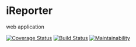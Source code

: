 # iReporter
web application  

[![Coverage Status](https://coveralls.io/repos/github/waihigakanini/iReporter/badge.svg?branch=ft-edit-redflag-%23162297465)](https://coveralls.io/github/waihigakanini/iReporter?branch=ft-edit-redflag-%23162297465)
[![Build Status](https://travis-ci.org/waihigakanini/iReporter.svg?branch=ft-edit-redflag-%23162297465)](https://travis-ci.org/waihigakanini/iReporter) [![Maintainability](https://api.codeclimate.com/v1/badges/4cf68f45754d4bafa352/maintainability)](https://codeclimate.com/github/waihigakanini/iReporter/maintainability)
